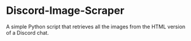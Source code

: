 # Discord-Image-Scraper
A simple Python script that retrieves all the images from the HTML version of a Discord chat. 
